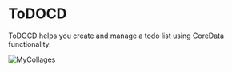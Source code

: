 # ToDOCD

ToDOCD helps you create and manage a todo list using CoreData functionality.

![MyCollages](https://github.com/NickChechnev/ToDOCD/assets/125149208/b3af8bc8-3016-4ba9-ba48-a8a9d18cc3c3)
